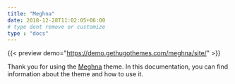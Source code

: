 ```yaml
---
title: "Meghna"
date: 2018-12-28T11:02:05+06:00 
# type dont remove or customize
type : "docs"
---
```


{{< preview demo="https://demo.gethugothemes.com/meghna/site/" >}}

Thank you for using the [Meghna](https://gethugothemes.com/products/meghna-hugo/) theme. In this documentation, you can find information about the theme and how to use it.